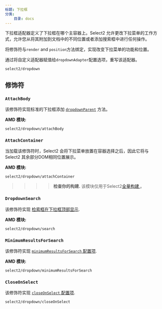 ```yaml
---
标题: 下拉框
分类:
    目录: docs
---
```


下拉框适配器定义了下拉框在哪个主容器上。Select2 允许更改下拉菜单的工作方式，允许您从将其附加到文档中的不同位置或者添加搜索框中进行任何操作。


将修饰符与`render` and `position`方法绑定，实现改变下拉菜单的功能和位置。

通过将自定义适配器赋值给`dropdownAdapter`配置选项，重写该适配器。

`select2/dropdown`

## 修饰符

### `AttachBody`

该修饰符实现标准的下拉框添加 [`dropdownParent`](/dropdown#dropdown-placement) 方法。

**AMD 模块:**

`select2/dropdown/attachBody`

### `AttachContainer`

当加载该修饰符时，Select2 会将下拉菜单放置在容器选择之后，因此它将与Select2 其余部分DOM相同位置展示。

**AMD 模块:**

`select2/dropdown/attachContainer`

>>>> **检查你的构建.** 该模块仅用于Select2[全量构建 ](/getting-started/builds-and-modules)。

### `DropdownSearch`


该修饰符实现 [检索框在下拉框顶部显示](/searching).

**AMD 模块:**

`select2/dropdown/search`

### `MinimumResultsForSearch`

该修饰符实现 [`minimumResultsForSearch` 配置项](/searching#limiting-display-of-the-search-box-to-large-result-sets).

**AMD 模块:**

`select2/dropdown/minimumResultsForSearch`

### `CloseOnSelect`

该修饰符实现 [`closeOnSelect` 配置项](/dropdown#forcing-the-dropdown-to-remain-open-after-selection).

`select2/dropdown/closeOnSelect`
